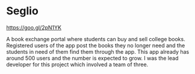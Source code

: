 # Seglio
https://goo.gl/2pN1YK

A book exchange portal where students can buy and sell college books. Registered users of the app post the books they no longer need and the students in need of them find them through the app.
This app already has around 500 users and the number is expected to grow.
I was the lead developer for this project which involved a team of three.
